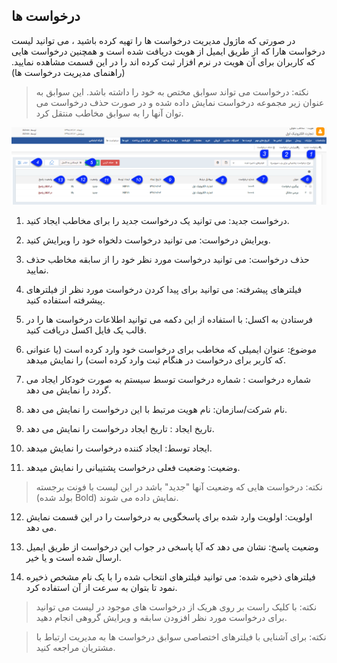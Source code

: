 ﻿## درخواست ها

در صورتی که ماژول مدیریت درخواست ها را تهیه کرده باشید ، می توانید لیست  درخواست هارا که  از طریق  ایمیل از هویت دریافت شده است و همچنین درخواست هایی که کاربران برای آن هویت در نرم افزار ثبت کرده اند  را در این قسمت  مشاهده نمایید. (راهنمای مدیریت درخواست ها)

> نکته: درخواست می تواند سوابق مختص به خود را داشته باشد. این سوابق به عنوان زیر مجموعه درخواست نمایش داده شده و در صورت حذف درخواست می توان آنها را به سوابق مخاطب منتقل کرد.

![](Bank-request.png)

1.  درخواست جدید: می توانید یک درخواست جدید را برای مخاطب ایجاد کنید.

2. ویرایش درخواست: می توانید درخواست دلخواه خود را ویرایش کنید.

3. حذف درخواست: می توانید درخواست مورد نظر خود را از سابقه مخاطب حذف نمایید.

4.  فیلترهای پیشرفته: می توانید برای پیدا کردن درخواست مورد نظر از فیلترهای پیشرفته استفاده کنید.

5. فرستادن به اکسل: با استفاده از این دکمه می توانید اطلاعات  درخواست ها را در قالب یک فایل اکسل دریافت کنید.

6. موضوع: عنوان ایمیلی که مخاطب برای درخواست خود وارد کرده است (یا عنوانی که کاربر برای درخواست در هنگام ثبت وارد کرده است) را نمایش میدهد.

7. شماره درخواست : شماره درخواست توسط سیستم به صورت خودکار ایجاد می گردد را نمایش می دهد.

8. نام شرکت/سازمان: نام هویت مرتبط با این درخواست را نمایش می دهد.

9. تاریخ ایجاد : تاریخ ایجاد درخواست را نمایش می دهد.

10. ایجاد توسط: ایجاد کننده درخواست را نمایش میدهد.

11. وضعیت: وضعیت فعلی درخواست پشتیبانی را نمایش میدهد.

> نکته: درخواست هایی که وضعیت آنها "جدید" باشد در این لیست با فونت برجسته (بولد شده Bold) نمایش داده می شوند.

12. اولویت: اولویت وارد شده برای پاسخگویی به درخواست را در این قسمت نمایش می دهد.

13. وضعیت پاسخ: نشان می دهد که آیا پاسخی در جواب این درخواست از طریق ایمیل ارسال شده است و یا خیر.

14. فیلترهای ذخیره شده: می توانید فیلترهای انتخاب شده را با یک نام مشخص ذخیره نمود تا بتوان به سرعت از آن استفاده کرد.


> نکته:  با کلیک راست بر روی هریک از درخواست های موجود در لیست می توانید برای درخواست مورد نظر افزودن سابقه و ویرایش گروهی انجام دهید.

> نکته: برای آشنایی با  فیلترهای اختصاصی سوابق درخواست ها به مدیریت ارتباط با مشتریان مراجعه کنید.

